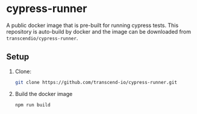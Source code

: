 # cypress-runner

A public docker image that is pre-built for running cypress tests. This repository is auto-build by docker and the image can be downloaded from `transcendio/cypress-runner`.

## Setup

1. Clone:
    ```sh
    git clone https://github.com/transcend-io/cypress-runner.git
    ```

2. Build the docker image
    ```sh
    npm run build
    ```
